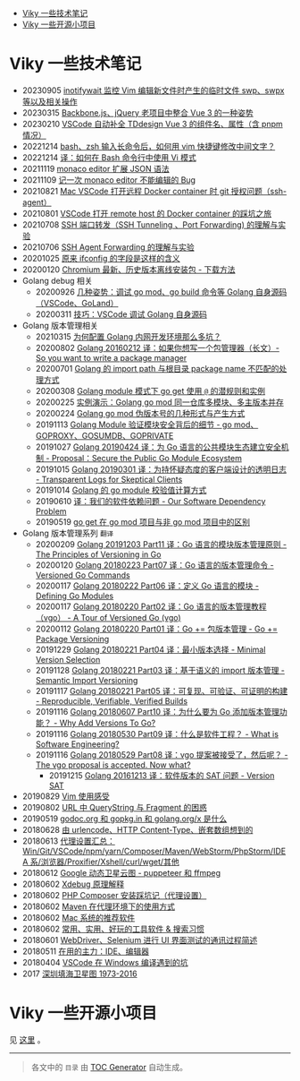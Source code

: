 <!-- START doctoc generated TOC please keep comment here to allow auto update -->
<!-- DON'T EDIT THIS SECTION, INSTEAD RE-RUN doctoc TO UPDATE -->

- [Viky 一些技术笔记](#viky-%E4%B8%80%E4%BA%9B%E6%8A%80%E6%9C%AF%E7%AC%94%E8%AE%B0)
- [Viky 一些开源小项目](#viky-%E4%B8%80%E4%BA%9B%E5%BC%80%E6%BA%90%E5%B0%8F%E9%A1%B9%E7%9B%AE)

<!-- END doctoc generated TOC please keep comment here to allow auto update -->

# Viky 一些技术笔记

- 20230905 [inotifywait 监控 Vim 编辑新文件时产生的临时文件 swp、swpx 等以及相关操作](https://github.com/vikyd/note/blob/master/vim_inotifywait.md)
- 20230315 [Backbone.js、jQuery 老项目中整合 Vue 3 的一种姿势](https://github.com/vikyd/note/blob/master/backbonejs_jquery_vue3.md)
- 20230210 [VSCode 自动补全 TDdesign Vue 3 的组件名、属性（含 pnpm 情况）](https://github.com/vikyd/note/blob/master/vscode_vue_ts_autocomple.md)
- 20221214 [bash、zsh 输入长命令后，如何用 vim 快捷键修改中间文字？](https://github.com/vikyd/note/blob/master/shell_vim.md)
- 20221214 [译：如何在 Bash 命令行中使用 Vi 模式](https://github.com/vikyd/note/blob/master/bash_vi_mode.md)
- 20211119 [monaco editor 扩展 JSON 语法](https://github.com/vikyd/note/blob/master/monaco_editor_extend_json_language.md)
- 20211109 [记一次 monaco editor 不能编辑的 Bug](https://github.com/vikyd/note/blob/master/a_monaco_editor_cannot_edit_bug.md)
- 20210821 [Mac VSCode 打开远程 Docker container 时 git 授权问题（ssh-agent）](https://github.com/vikyd/note/blob/master/mac_vscode_container_git_ssh_agent.md)
- 20210801 [VSCode 打开 remote host 的 Docker container 的踩坑之旅](https://github.com/vikyd/note/blob/master/vscode_remote_host_container.md)
- 20210708 [SSH 端口转发（SSH Tunneling 、Port Forwarding) 的理解与实验](https://github.com/vikyd/note/blob/master/ssh_tunneling_port_forwarding.md)
- 20210706 [SSH Agent Forwarding 的理解与实验](https://github.com/vikyd/note/blob/master/ssh_agent_forwarding.md)
- 20201025 [原来 ifconfig 的字段是这样的含义](https://github.com/vikyd/note/blob/master/ifconfig.md)
- 20200120 [Chromium 最新、历史版本离线安装包 - 下载方法](https://vikyd.github.io/download-chromium-history-version/)
- Golang debug 相关
  - 20200926 [几种姿势：调试 go mod、go build 命令等 Golang 自身源码（VSCode、GoLand）](https://github.com/vikyd/note/blob/master/vscode_goland_debug_go_mod_go_build_go_get.md)
  - 20200311 [技巧：VSCode 调试 Golang 自身源码](https://github.com/vikyd/note/blob/master/vscode_debug_go_self.md)
- Golang 版本管理相关
  - 20210315 [为何配置 Golang 内网开发环境那么多坑？](https://github.com/vikyd/note/blob/master/golang_intranet_config_%20trouble.md)
  - 20200802 [Golang 20160212 译：如果你想写一个包管理器（长文）- So you want to write a package manager](https://github.com/vikyd/note/blob/master/so_you_want_to_write_a_package_manager.md)
  - 20200701 [Golang 的 import path 与根目录 package name 不匹配的处理方式](https://github.com/vikyd/note/blob/master/go_package_not_match_importpath.md)
  - 20200308 [Golang module 模式下 go get 使用 `@` 的潜规则和实例](https://github.com/vikyd/note/blob/master/gomod_goget_at.md)
  - 20200225 [实例演示：Golang go mod 同一仓库多模块、多主版本并存](https://github.com/vikyd/note/blob/master/go_mod_submodule.md)
  - 20200224 [Golang go mod 伪版本号的几种形式与产生方式](https://github.com/vikyd/note/blob/master/go_pseudo_version.md)
  - 20191113 [Golang Module 验证模块安全背后的细节 - go mod、GOPROXY、GOSUMDB、GOPRIVATE](https://github.com/vikyd/note/blob/master/go_mod_secure_detail.md)
  - 20191027 [Golang 20190424 译：为 Go 语言的公共模块生态建立安全机制 - Proposal：Secure the Public Go Module Ecosystem](https://github.com/vikyd/note/blob/master/secure_the_public_go_module_ecosystem.md)
  - 20191015 [Golang 20190301 译：为持怀疑态度的客户端设计的透明日志 - Transparent Logs for Skeptical Clients](https://github.com/vikyd/note/blob/master/translate-transparent_logs_for_skeptical_clients.md)
  - 20191014 [Golang 的 go module 校验值计算方式](https://github.com/vikyd/note/blob/master/golang-checksum.md)
  - 20190610 [译：我们的软件依赖问题 - Our Software Dependency Problem](https://github.com/vikyd/note/tree/master/our_software_dependency_problem.md)
  - 20190519 [go get 在 go mod 项目与非 go mod 项目中的区别](https://github.com/vikyd/note/tree/master/goget_diff_gomod_gopath.md)
- Golang 版本管理系列 `翻译`
  - 20200209 [Golang 20191203 Part11 译：Go 语言的模块版本管理原则 - The Principles of Versioning in Go](https://github.com/vikyd/note/blob/master/go_and_versioning/vgo_principles.md)
  - 20200120 [Golang 20180223 Part07 译：Go 语言的版本管理命令 - Versioned Go Commands](https://github.com/vikyd/note/blob/master/go_and_versioning/versioned_go_commands.md)
  - 20200117 [Golang 20180222 Part06 译：定义 Go 语言的模块 - Defining Go Modules](https://github.com/vikyd/note/blob/master/go_and_versioning/defining_go_modules.md)
  - 20200117 [Golang 20180220 Part02 译：Go 语言的版本管理教程（vgo） - A Tour of Versioned Go (vgo)](https://github.com/vikyd/note/blob/master/go_and_versioning/a_tour_of_versioned_go.md)
  - 20200112 [Golang 20180220 Part01 译：Go += 包版本管理 - Go += Package Versioning](https://github.com/vikyd/note/blob/master/go_and_versioning/go_add_package_versioning.md)
  - 20191229 [Golang 20180221 Part04 译：最小版本选择 - Minimal Version Selection](https://github.com/vikyd/note/blob/master/go_and_versioning/minimal_version_selection.md)
  - 20191128 [Golang 20180221 Part03 译：基于语义的 import 版本管理 - Semantic Import Versioning](https://github.com/vikyd/note/blob/master/go_and_versioning/semantic_import_versioning.md)
  - 20191117 [Golang 20180221 Part05 译：可复现、可验证、可证明的构建 - Reproducible, Verifiable, Verified Builds](https://github.com/vikyd/note/blob/master/go_and_versioning/vgo_repro.md)
  - 20191116 [Golang 20180607 Part10 译：为什么要为 Go 添加版本管理功能？ - Why Add Versions To Go?](https://github.com/vikyd/note/blob/master/go_and_versioning/vgo_why_versions.md)
  - 20191116 [Golang 20180530 Part09 译：什么是软件工程？ - What is Software Engineering?](https://github.com/vikyd/note/blob/master/go_and_versioning/what_is_software_engineering.md)
  - 20191116 [Golang 20180529 Part08 译：vgo 提案被接受了，然后呢？ - The vgo proposal is accepted. Now what?](https://github.com/vikyd/note/blob/master/go_and_versioning/vgo_accepted.md)
    - 20191215 [Golang 20161213 译：软件版本的 SAT 问题 - Version SAT](https://github.com/vikyd/note/blob/master/go_and_versioning/version_sat.md)
- 20190829 [Vim 使用感受](https://github.com/vikyd/note/tree/master/vim.md)
- 20190802 [URL 中 QueryString 与 Fragment 的困惑](https://github.com/vikyd/note/tree/master/url-querystring-fragment-disabuse.md)
- 20190519 [godoc.org 和 gopkg.in 和 golang.org/x 是什么](https://github.com/vikyd/note/tree/master/godocorg_gopkgin_golangorgx_diff.md)
- 20180628 [由 urlencode、HTTP Content-Type、嵌套数组想到的](https://github.com/vikyd/note/tree/master/content-type-urlencode.md)
- 20180613 [代理设置汇总：Win/Git/VSCode/npm/yarn/Composer/Maven/WebStorm/PhpStorm/IDEA 系/浏览器/Proxifier/Xshell/curl/wget/其他](https://github.com/vikyd/note/blob/master/proxy.md)
- 20180612 [Google 动态卫星云图 - puppeteer 和 ffmpeg](https://github.com/vikyd/note/blob/master/googlemaps_cloud_puppeteer.md)
- 20180602 [Xdebug 原理解释](https://github.com/Viky-zhang/note/blob/master/xdebug.md)
- 20180602 [PHP Composer 安装踩坑记（代理设置）](https://github.com/vikyd/note/blob/master/composer_install_suck.md)
- 20180602 [Maven 在代理环境下的使用方式](https://github.com/vikyd/note/blob/master/maven_proxy.md)
- 20180602 [Mac 系统的推荐软件](https://github.com/vikyd/note/blob/master/mac_recommend_soft.md)
- 20180602 [常用、实用、好玩的工具软件 & 搜索习惯](https://github.com/vikyd/note/blob/master/bestpractise.md)
- 20180601 [WebDriver、Selenium 进行 UI 界面测试的通讯过程简述](https://github.com/vikyd/note/blob/master/webdriver_selenium_communication.md)
- 20180511 [在用的主力：IDE、编辑器](https://github.com/vikyd/note/blob/master/ide-editor.md)
- 20180404 [VSCode 在 Windows 编译遇到的坑](https://github.com/vikyd/note/blob/master/vscode-compile.md)
- 2017 [深圳填海卫星图 1973-2016](https://github.com/vikyd/shenzhen-reclamation)

# Viky 一些开源小项目

见 [这里](open_source.md) 。

---

> 各文中的 `目录` 由 [TOC Generator](https://github.com/marketplace/actions/toc-generator) 自动生成。
